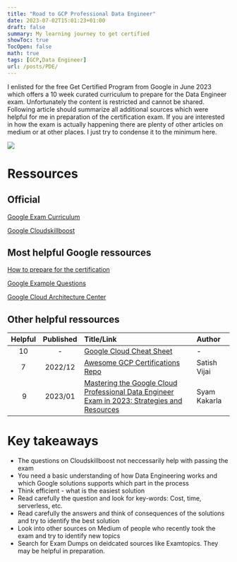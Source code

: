 ```yaml
---
title: "Road to GCP Professional Data Engineer"
date: 2023-07-02T15:01:23+01:00
draft: false
summary: My learning journey to get certified
showToc: true
TocOpen: false
math: true
tags: [GCP,Data Engineer]
url: /posts/PDE/
---
```


I enlisted for the free Get Certified Program from Google in June 2023 which offers a 10 week curated curriculum to prepare for the Data Engineer exam. Unfortunately the content is restricted and cannot be shared.
Following article should summarize all additional sources which were helpful for me in preparation of the certification exam.
If you are interested in how the exam is actually happening there are plenty of other articles on medium or at other places. I just try to condense it to the minimum here.

![](/posts/2023_07_02_PDE/images/pde_certificate.jpg)

# Ressources

## Official

[Google Exam Curriculum](https://cloud.google.com/learn/certification/guides/data-engineer)

[Google Cloudskillboost](https://www.cloudskillsboost.google/journeys/16)

## Most helpful Google ressources

[How to prepare for the certification](https://www.googlecloudcommunity.com/gc/Community-Blogs/Your-guide-to-preparing-for-the-Google-Cloud-Professional-Data/ba-p/543105)

[Google Example Questions](https://docs.google.com/forms/d/e/1FAIpQLSfkWEzBCP0wQ09ZuFm7G2_4qtkYbfmk_0getojdnPdCYmq37Q/viewform)

[Google Cloud Architecture Center](https://cloud.google.com/architecture/)


## Other helpful ressources
| Helpful | Published | Title/Link | Author |
| :-: | :---:         |     :---      |          :--- |
| 10 |  - | [Google Cloud Cheat Sheet](https://googlecloudcheatsheet.withgoogle.com/) | - |
| 7 |  2022/12 | [Awesome GCP Certifications Repo](https://github.com/sathishvj/awesome-gcp-certifications/blob/master/professional-machine-learning-engineer.md) | Satish Vijai |
| 9 |  2023/01 | [Mastering the Google Cloud Professional Data Engineer Exam in 2023: Strategies and Resources](https://syamkakarla.medium.com/mastering-the-google-cloud-professional-data-engineer-exam-in-2023-strategies-and-resources-d82bfb0f68ed) | Syam Kakarla |


# Key takeaways

- The questions on Cloudskillboost not neccessarily help with passing the exam
- You need a basic understanding of how Data Engineering works and which Google solutions supports which part in the process
- Think efficient - what is the easiest solution
- Read carefully the question and look for key-words: Cost, time, serverless, etc.
- Read carefully the answers and think of consequences of the solutions and try to identify the best solution
- Look into other sources on Medium of people who recently took the exam and try to identify new topics
- Search for Exam Dumps on deidcated sources like Examtopics. They may be helpful in preparation.

